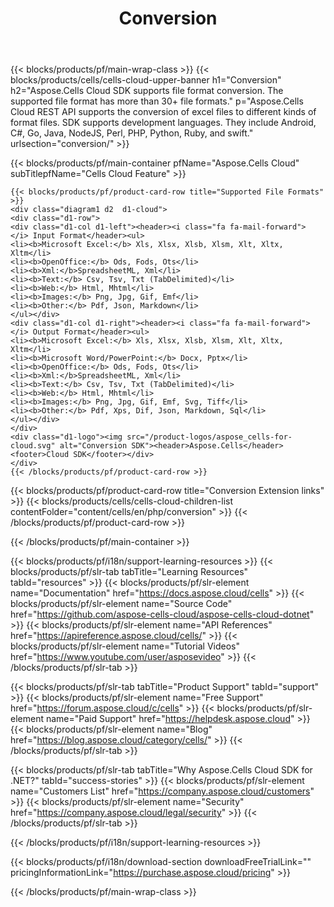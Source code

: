 ﻿---
title: Conversion 
description: Aspose.Cells Cloud REST API supports the conversion of excel files to different kinds of format files. SDK supports development languages. They include Android, C#, Go, Java, NodeJS, Perl, PHP, Python, Ruby, and swift. 
url: /fr/php/conversion/
---
{{< blocks/products/pf/main-wrap-class >}}
{{< blocks/products/cells/cells-cloud-upper-banner h1="Conversion" h2="Aspose.Cells Cloud SDK supports file format conversion. The supported file format has more than 30+ file formats." p="Aspose.Cells Cloud REST API supports the conversion of excel files to different kinds of format files. SDK supports development languages. They include Android, C#, Go, Java, NodeJS, Perl, PHP, Python, Ruby, and swift." urlsection="conversion/" >}}

{{< blocks/products/pf/main-container pfName="Aspose.Cells Cloud" subTitlepfName="Cells Cloud Feature" >}}

	{{< blocks/products/pf/product-card-row title="Supported File Formats" >}}
	<div class="diagram1 d2  d1-cloud">
	<div class="d1-row">
	<div class="d1-col d1-left"><header><i class="fa fa-mail-forward"> </i> Input Format</header><ul>
	<li><b>Microsoft Excel:</b> Xls, Xlsx, Xlsb, Xlsm, Xlt, Xltx, Xltm</li>
	<li><b>OpenOffice:</b> Ods, Fods, Ots</li>
	<li><b>Xml:</b>SpreadsheetML, Xml</li>
	<li><b>Text:</b> Csv, Tsv, Txt (TabDelimited)</li>
	<li><b>Web:</b> Html, Mhtml</li>
	<li><b>Images:</b> Png, Jpg, Gif, Emf</li>
	<li><b>Other:</b> Pdf, Json, Markdown</li>
	</ul></div>
	<div class="d1-col d1-right"><header><i class="fa fa-mail-forward"> </i> Output Format</header><ul>
	<li><b>Microsoft Excel:</b> Xls, Xlsx, Xlsb, Xlsm, Xlt, Xltx, Xltm</li>
	<li><b>Microsoft Word/PowerPoint:</b> Docx, Pptx</li>
	<li><b>OpenOffice:</b> Ods, Fods, Ots</li>
	<li><b>Xml:</b>SpreadsheetML, Xml</li>
	<li><b>Text:</b> Csv, Tsv, Txt (TabDelimited)</li>
	<li><b>Web:</b> Html, Mhtml</li>
	<li><b>Images:</b> Png, Jpg, Gif, Emf, Svg, Tiff</li>
	<li><b>Other:</b> Pdf, Xps, Dif, Json, Markdown, Sql</li>
	</ul></div>
	</div>
	<div class="d1-logo"><img src="/product-logos/aspose_cells-for-cloud.svg" alt="Conversion SDK"><header>Aspose.Cells</header><footer>Cloud SDK</footer></div>
	</div>
	{{< /blocks/products/pf/product-card-row >}}
{{< blocks/products/pf/product-card-row title="Conversion Extension links" >}}
{{< blocks/products/cells/cells-cloud-children-list contentFolder="content/cells/en/php/conversion" >}} 
{{< /blocks/products/pf/product-card-row >}}


{{< /blocks/products/pf/main-container >}}

{{< blocks/products/pf/i18n/support-learning-resources >}}
{{< blocks/products/pf/slr-tab tabTitle="Learning Resources" tabId="resources" >}}
{{< blocks/products/pf/slr-element name="Documentation" href="https://docs.aspose.cloud/cells" >}}
{{< blocks/products/pf/slr-element name="Source Code" href="https://github.com/aspose-cells-cloud/aspose-cells-cloud-dotnet" >}}
{{< blocks/products/pf/slr-element name="API References" href="https://apireference.aspose.cloud/cells/" >}}
{{< blocks/products/pf/slr-element name="Tutorial Videos" href="https://www.youtube.com/user/asposevideo" >}}
{{< /blocks/products/pf/slr-tab >}}

{{< blocks/products/pf/slr-tab tabTitle="Product Support" tabId="support" >}}
{{< blocks/products/pf/slr-element name="Free Support" href="https://forum.aspose.cloud/c/cells" >}}
{{< blocks/products/pf/slr-element name="Paid Support" href="https://helpdesk.aspose.cloud" >}}
{{< blocks/products/pf/slr-element name="Blog" href="https://blog.aspose.cloud/category/cells/" >}}
{{< /blocks/products/pf/slr-tab >}}

{{< blocks/products/pf/slr-tab tabTitle="Why Aspose.Cells Cloud SDK for .NET?" tabId="success-stories" >}}
{{< blocks/products/pf/slr-element name="Customers List" href="https://company.aspose.cloud/customers" >}}
{{< blocks/products/pf/slr-element name="Security" href="https://company.aspose.cloud/legal/security" >}}
{{< /blocks/products/pf/slr-tab >}}

{{< /blocks/products/pf/i18n/support-learning-resources >}}

{{< blocks/products/pf/i18n/download-section downloadFreeTrialLink="" pricingInformationLink="https://purchase.aspose.cloud/pricing" >}}

{{< /blocks/products/pf/main-wrap-class >}}
